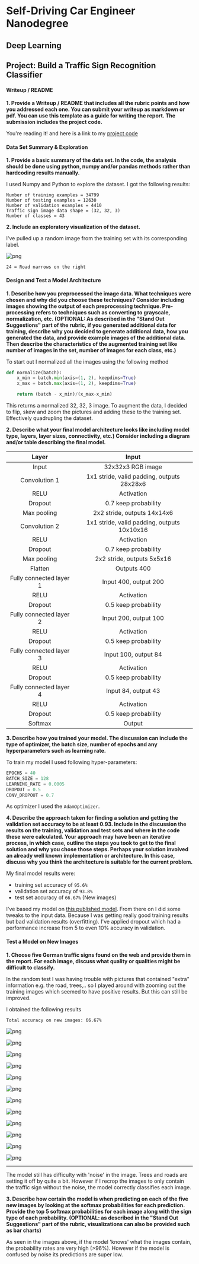 
# Self-Driving Car Engineer Nanodegree

## Deep Learning

## Project: Build a Traffic Sign Recognition Classifier

#### Writeup / README

**1. Provide a Writeup / README that includes all the rubric points and how you addressed each one. You can submit your writeup as markdown or pdf. You can use this template as a guide for writing the report. The submission includes the project code.**

You're reading it! and here is a link to my [project code](https://github.com/florianvandamme/CarND-Traffic-Sign-Classifier-Project)

#### Data Set Summary & Exploration

**1. Provide a basic summary of the data set. In the code, the analysis should be done using python, numpy and/or pandas methods rather than hardcoding results manually.**

I used Numpy and Python to explore the dataset. I got the following results:

```
Number of training examples = 34799
Number of testing examples = 12630
Number of validation examples = 4410
Traffic sign image data shape = (32, 32, 3)
Number of classes = 43
```

**2. Include an exploratory visualization of the dataset.**

I've pulled up a random image from the training set with its corresponding label.

![png](output_8_1.png)
```
24 = Road narrows on the right
```

#### Design and Test a Model Architecture

**1. Describe how you preprocessed the image data. What techniques were chosen and why did you choose these techniques? Consider including images showing the output of each preprocessing technique. Pre-processing refers to techniques such as converting to grayscale, normalization, etc. (OPTIONAL: As described in the "Stand Out Suggestions" part of the rubric, if you generated additional data for training, describe why you decided to generate additional data, how you generated the data, and provide example images of the additional data. Then describe the characteristics of the augmented training set like number of images in the set, number of images for each class, etc.)**

To start out I normalized all the images using the following method
```python
def normalize(batch):
    x_min = batch.min(axis=(1, 2), keepdims=True)
    x_max = batch.max(axis=(1, 2), keepdims=True)

    return (batch - x_min)/(x_max-x_min)
```

This returns a normalized 32, 32, 3 image. To augment the data, I decided to flip, skew and zoom the pictures and adding these to the training set. Effectively quadrupling the dataset.

**2. Describe what your final model architecture looks like including model type, layers, layer sizes, connectivity, etc.) Consider including a diagram and/or table describing the final model.**

| **Layer**          | **Input**      |
| :-------------:|:-------------:|
| Input     | 32x32x3 RGB image |
| Convolution 1     | 1x1 stride, valid padding, outputs 28x28x6      |
| RELU | Activation |
| Dropout | 0.7 keep probability |
| Max pooling | 2x2 stride, outputs 14x14x6 |
| Convolution 2 | 1x1 stride, valid padding, outputs 10x10x16 |
| RELU | Activation |
| Dropout | 0.7 keep probability |
| Max pooling | 2x2 stride, outputs 5x5x16 |
| Flatten | Outputs 400 |
| Fully connected layer 1 | Input 400, output 200 |
| RELU | Activation |
| Dropout | 0.5 keep probability |
| Fully connected layer 2 | Input 200, output 100 |
| RELU | Activation |
| Dropout | 0.5 keep probability |
| Fully connected layer 3 | Input 100, output 84 |
| RELU | Activation |
| Dropout | 0.5 keep probability |
| Fully connected layer 4 | Input 84, output 43 |
| RELU | Activation |
| Dropout | 0.5 keep probability |
| Softmax | Output |

**3. Describe how you trained your model. The discussion can include the type of optimizer, the batch size, number of epochs and any hyperparameters such as learning rate.**

To train my model I used following hyper-parameters:
```python
EPOCHS = 40
BATCH_SIZE = 128
LEARNING_RATE = 0.0005
DROPOUT = 0.5
CONV_DROPOUT = 0.7
```

As optimizer I used the `AdamOptimizer`.

**4. Describe the approach taken for finding a solution and getting the validation set accuracy to be at least 0.93. Include in the discussion the results on the training, validation and test sets and where in the code these were calculated. Your approach may have been an iterative process, in which case, outline the steps you took to get to the final solution and why you chose those steps. Perhaps your solution involved an already well known implementation or architecture. In this case, discuss why you think the architecture is suitable for the current problem.**

My final model results were:

* training set accuracy of `95.6%`
* validation set accuracy of `93.8%`
* test set accuracy of `66.67%` (New images)

I've based my model on [this published model](http://yann.lecun.com/exdb/publis/pdf/sermanet-ijcnn-11.pdf). From there on I did some tweaks to the input data. Because I was getting really good training results but bad validation results (overfitting). I've applied dropout which had a performance increase from 5 to even 10% accuracy in validation.

#### Test a Model on New Images
**1. Choose five German traffic signs found on the web and provide them in the report. For each image, discuss what quality or qualities might be difficult to classify.**

In the random test I was having trouble with pictures that contained "extra" information e.g. the road, trees,.. so I played around with zooming out the training images which seemed to have positive results. But this can still be improved.

I obtained the following results

```
Total accuracy on new images: 66.67%
```

![png](output_20_1.png)



![png](output_20_2.png)



![png](output_20_3.png)



![png](output_20_4.png)



![png](output_20_5.png)



![png](output_20_6.png)



![png](output_20_7.png)



![png](output_20_8.png)



![png](output_20_9.png)



![png](output_20_10.png)



![png](output_20_11.png)



![png](output_20_12.png)

---

The model still has difficulty with 'noise' in the image. Trees and roads are setting it off by quite a bit. However if I recrop the images to only contain the traffic sign without the noise, the model correctly classifies each image.

**3. Describe how certain the model is when predicting on each of the five new images by looking at the softmax probabilities for each prediction. Provide the top 5 softmax probabilities for each image along with the sign type of each probability. (OPTIONAL: as described in the "Stand Out Suggestions" part of the rubric, visualizations can also be provided such as bar charts)**

As seen in the images above, if the model 'knows' what the images contain, the probability rates are very high (>96%). However if the model is confused by noise its predictions are super low.

